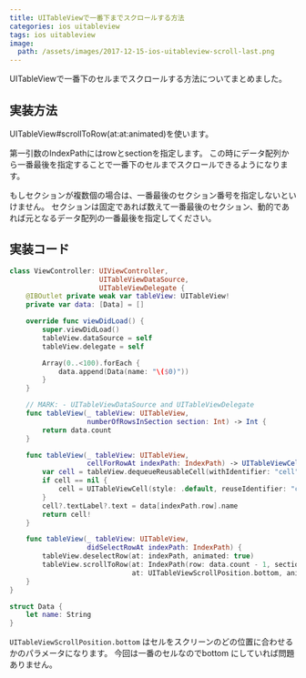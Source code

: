 ```yaml
---
title: UITableViewで一番下までスクロールする方法
categories: ios uitableview
tags: ios uitableview
image:
  path: /assets/images/2017-12-15-ios-uitableview-scroll-last.png
---
```

UITableViewで一番下のセルまでスクロールする方法についてまとめました。

## 実装方法
UITableView#scrollToRow(at:at:animated)を使います。

第一引数のIndexPathにはrowとsectionを指定します。
この時にデータ配列から一番最後を指定することで一番下のセルまでスクロールできるようになります。

もしセクションが複数個の場合は、一番最後のセクション番号を指定しないといけません。
セクションは固定であれば数えて一番最後のセクション、動的であれば元となるデータ配列の一番最後を指定してください。


## 実装コード

```swift
class ViewController: UIViewController,
                      UITableViewDataSource,
                      UITableViewDelegate {
    @IBOutlet private weak var tableView: UITableView!
    private var data: [Data] = []

    override func viewDidLoad() {
        super.viewDidLoad()
        tableView.dataSource = self
        tableView.delegate = self

        Array(0..<100).forEach {
            data.append(Data(name: "\($0)"))
        }
    }

    // MARK: - UITableViewDataSource and UITableViewDelegate
    func tableView(_ tableView: UITableView,
                   numberOfRowsInSection section: Int) -> Int {
        return data.count
    }

    func tableView(_ tableView: UITableView,
                   cellForRowAt indexPath: IndexPath) -> UITableViewCell {
        var cell = tableView.dequeueReusableCell(withIdentifier: "cell")
        if cell == nil {
            cell = UITableViewCell(style: .default, reuseIdentifier: "cell")
        }
        cell?.textLabel?.text = data[indexPath.row].name
        return cell!
    }

    func tableView(_ tableView: UITableView,
                   didSelectRowAt indexPath: IndexPath) {
        tableView.deselectRow(at: indexPath, animated: true)
        tableView.scrollToRow(at: IndexPath(row: data.count - 1, section: 0),
                              at: UITableViewScrollPosition.bottom, animated: true)
    }
}

struct Data {
    let name: String
}
```

`UITableViewScrollPosition.bottom` はセルをスクリーンのどの位置に合わせるかのパラメータになります。
今回は一番のセルなのでbottom にしていれば問題ありません。
